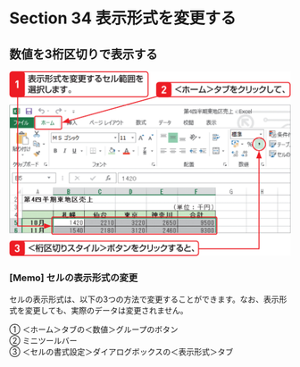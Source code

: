 # Section 34 表示形式を変更する

## 数値を3桁区切りで表示する

![](001.png)

### [Memo] セルの表示形式の変更

セルの表示形式は、以下の3つの方法で変更することができます。なお、表示形式を変更しても、実際のデータは変更されません。
  
&#9312; ＜ホーム＞タブの＜数値＞グループのボタン  
&#9313; ミニツールバー  
&#9314; ＜セルの書式設定＞ダイアログボックスの＜表示形式＞タブ